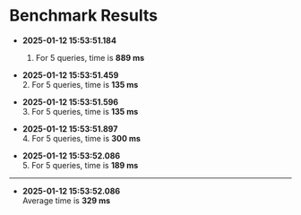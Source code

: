 # Benchmark Results

- **2025-01-12 15:53:51.184**   
  1. For 5 queries, time is **889 ms**  

- **2025-01-12 15:53:51.459**   
  2. For 5 queries, time is **135 ms**  

- **2025-01-12 15:53:51.596**  
  3. For 5 queries, time is **135 ms**  

- **2025-01-12 15:53:51.897**   
  4. For 5 queries, time is **300 ms**  

- **2025-01-12 15:53:52.086**   
  5. For 5 queries, time is **189 ms**  

---

- **2025-01-12 15:53:52.086**   
  Average time is **329 ms**
